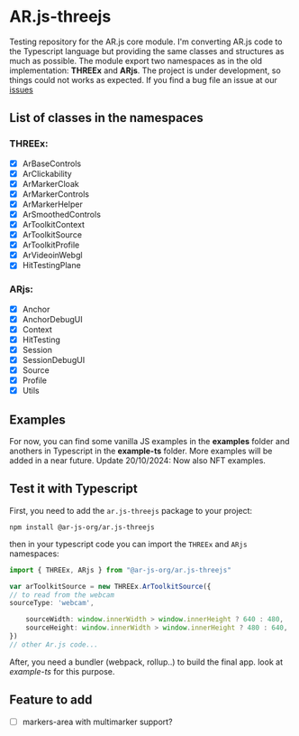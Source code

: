 # AR.js-threejs

Testing repository for the AR.js core module. I'm converting AR.js code to the Typescript language but providing the same classes and structures as much as possible.
The module export two namespaces as in the old implementation: **THREEx** and **ARjs**.
The project is under development, so things could not works as expected. If you find a bug file an issue at our [issues](https://github.com/AR-js-org/AR.js-threejs/issues)

## List of classes in the namespaces
### THREEx:
- [x] ArBaseControls
- [x] ArClickability
- [x] ArMarkerCloak
- [x] ArMarkerControls
- [x] ArMarkerHelper
- [x] ArSmoothedControls
- [x] ArToolkitContext
- [x] ArToolkitSource
- [x] ArToolkitProfile
- [x] ArVideoinWebgl
- [x] HitTestingPlane

### ARjs:

- [x] Anchor
- [x] AnchorDebugUI
- [x] Context
- [x] HitTesting
- [x] Session
- [x] SessionDebugUI
- [x] Source
- [x] Profile
- [x] Utils

## Examples
For now, you can find some vanilla JS examples in the **examples** folder and anothers in Typescript in the **example-ts** folder. More examples will be added in a near future.
Update 20/10/2024: Now also NFT examples.

## Test it with Typescript

First, you need to add the `ar.js-threejs` package to your project:

`npm install @ar-js-org/ar.js-threejs`

then in your typescript code you can import the `THREEx` and `ARjs` namespaces:

```typescript
import { THREEx, ARjs } from "@ar-js-org/ar.js-threejs"

var arToolkitSource = new THREEx.ArToolkitSource({
// to read from the webcam
sourceType: 'webcam',

    sourceWidth: window.innerWidth > window.innerHeight ? 640 : 480,
    sourceHeight: window.innerWidth > window.innerHeight ? 480 : 640,
})
// other Ar.js code...
```

After, you need a bundler (webpack, rollup..) to build the final app. look at _example-ts_ for this purpose.

## Feature to add

- [ ] markers-area with multimarker support?